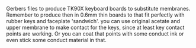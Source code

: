 Gerbers files to produce TK90X keyboard boards to substitute membranes.
Remember to produce then in 0.6mm thin boards to that fit perfectly with rubber keys and faceplate 'sandwich'.
you can use original acetate and upper membrane to make contact for the keys, since at least key contact points
are working. Or you can coat that points with some conduct ink or even stick some conduct material in that.
